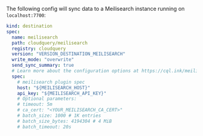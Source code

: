 The following config will sync data to a Meilisearch instance running on `localhost:7700`:

```yaml copy
kind: destination
spec:
  name: meilisearch
  path: cloudquery/meilisearch
  registry: cloudquery
  version: "VERSION_DESTINATION_MEILISEARCH"
  write_mode: "overwrite"
  send_sync_summary: true
  # Learn more about the configuration options at https://cql.ink/meilisearch_destination
  spec:
    # meilisearch plugin spec
    host: "${MEILISEARCH_HOST}"
    api_key: "${MEILISEARCH_API_KEY}"
    # Optional parameters:
    # timeout: 5m
    # ca_cert: "<YOUR_MEILISEARCH_CA_CERT>"
    # batch_size: 1000 # 1K entries
    # batch_size_bytes: 4194304 # 4 MiB
    # batch_timeout: 20s
```
